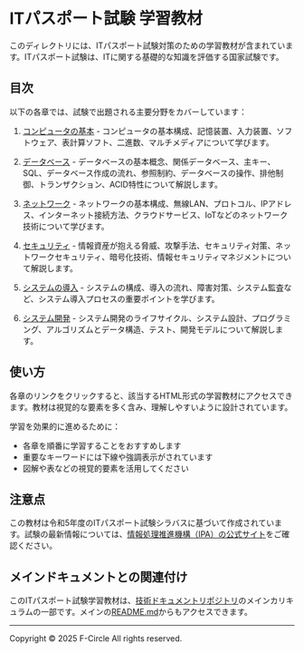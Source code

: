 # ITパスポート試験 学習教材

このディレクトリには、ITパスポート試験対策のための学習教材が含まれています。ITパスポート試験は、ITに関する基礎的な知識を評価する国家試験です。

## 目次

以下の各章では、試験で出題される主要分野をカバーしています：

1. [コンピュータの基本](https://fcircle-biz.github.io/tech_docs/cheatsheet1/itpass/it-pass_1.html) - コンピュータの基本構成、記憶装置、入力装置、ソフトウェア、表計算ソフト、二進数、マルチメディアについて学びます。

2. [データベース](https://fcircle-biz.github.io/tech_docs/cheatsheet1/itpass/it-pass_2.html) - データベースの基本概念、関係データベース、主キー、SQL、データベース作成の流れ、参照制約、データベースの操作、排他制御、トランザクション、ACID特性について解説します。

3. [ネットワーク](https://fcircle-biz.github.io/tech_docs/cheatsheet1/itpass/it-pass_3.html) - ネットワークの基本構成、無線LAN、プロトコル、IPアドレス、インターネット接続方法、クラウドサービス、IoTなどのネットワーク技術について学びます。

4. [セキュリティ](https://fcircle-biz.github.io/tech_docs/cheatsheet1/itpass/it-pass_4.html) - 情報資産が抱える脅威、攻撃手法、セキュリティ対策、ネットワークセキュリティ、暗号化技術、情報セキュリティマネジメントについて解説します。

5. [システムの導入](https://fcircle-biz.github.io/tech_docs/cheatsheet1/itpass/it-pass_5.html) - システムの構成、導入の流れ、障害対策、システム監査など、システム導入プロセスの重要ポイントを学びます。

6. [システム開発](https://fcircle-biz.github.io/tech_docs/cheatsheet1/itpass/it-pass_6.html) - システム開発のライフサイクル、システム設計、プログラミング、アルゴリズムとデータ構造、テスト、開発モデルについて解説します。

## 使い方

各章のリンクをクリックすると、該当するHTML形式の学習教材にアクセスできます。教材は視覚的な要素を多く含み、理解しやすいように設計されています。

学習を効果的に進めるために：
- 各章を順番に学習することをおすすめします
- 重要なキーワードには下線や強調表示がされています
- 図解や表などの視覚的要素を活用してください

## 注意点

この教材は令和5年度のITパスポート試験シラバスに基づいて作成されています。試験の最新情報については、[情報処理推進機構（IPA）の公式サイト](https://www.jitec.ipa.go.jp/1_11seido/ip.html)をご確認ください。

## メインドキュメントとの関連付け

このITパスポート試験学習教材は、[技術ドキュメントリポジトリ](https://fcircle-biz.github.io/tech_docs/)のメインカリキュラムの一部です。メインの[README.md](../../../README.md)からもアクセスできます。

---

Copyright © 2025 F-Circle All rights reserved.
